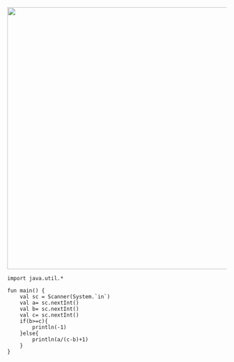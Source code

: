 <img src="https://user-images.githubusercontent.com/84216838/204136991-fd6dac3e-97b4-41c1-93d9-435d3988c238.png" height= 600 width=750>

```
import java.util.*

fun main() {
    val sc = Scanner(System.`in`)
    val a= sc.nextInt()
    val b= sc.nextInt()
    val c= sc.nextInt()
    if(b>=c){
        println(-1)
    }else{
        println(a/(c-b)+1)
    }
}
```